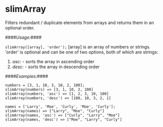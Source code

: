 # slimArray
Filters redundant / duplicate elements from arrays and returns them in an optional order.

####*Usage:*####

`slimArray([array], 'order');`
[array] is an array of numbers or strings.
'order' is optional and can be one of two options, both of which are strings:
  1. *asc:* - sorts the array in ascending order
  2. *desc:* - sorts the array in descending order


####*Examples:*####
```
numbers = [3, 1, 10, 3, 10, 2, 100];
slimArray(numbers) => [3, 1, 10, 2, 100]
slimArray(numbers, 'asc') => [1, 2, 3, 10, 100]
slimArray(numbers, 'desc') => [100, 10, 3, 2, 1]

names = ['Larry', 'Moe', 'Curly', 'Moe', 'Curly'];
slimArray(names) => ["Larry", "Moe", "Curly"]
slimArray(names, 'asc') => ["Curly", "Larry", "Moe"]
slimArray(names, 'desc') => ["Moe", "Larry", "Curly"]
```